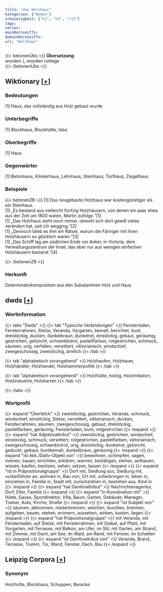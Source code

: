 ```yaml
---
title: "das Holzhaus"
kategorien: ["Nomen"]
schwierigkeit: ["k1", "h3", "r15"]
tags:
series:
mainDornseiffs:
domainDornseiffs:
url: "Holzhaus"
---
```


{{< betonenÜbs >}}
**Übersetzung:**  
wooden (, wooden cottage  
{{< /betonenÜbs >}}

## Wiktionary [[+](https://de.wiktionary.org/wiki/Holzhaus)]

### Bedeutungen
[1] Haus, das vollständig aus Holz gebaut wurde  

### Unterbegriffe
[1] Blockhaus, Blockhütte, Isba  

### Oberbegriffe
[1] Haus  

### Gegenwörter
[1] Betonhaus, Klinkerhaus, Lehnhaus, Steinhaus, Torfhaus, Ziegelhaus  

### Beispiele
{{< betonenZB >}}
[1] Das neugebaute Holzhaus war kostengünstiger als ein Steinhaus.  
[1] „Es bestand aus vielleicht fünfzig Holzhäusern, von denen ein paar etwa aus der Zeit um 1800 waren, Martin zufolge.“[1]  
[1] „Das Holzhaus steht noch immer, obwohl sich dort gewiß vieles verändert hat, seit ich wegging.“[2]  
[1] „Dennoch blieb es ihm ein Rätsel, warum die Färinger mit ihren Holzhäusern so glücklich waren.“[3]  
[1] „Das Schiff lag am südlichen Ende vor Anker, in Victoria, dem Verwaltungszentrum der Insel, das aber nur aus wenigen einfachen Holzhäusern bestand.“[4]  

{{< /betonenZB >}}
### Herkunft
Determinativkompositum aus den Substantiven Holz und Haus  



## dwds [[+](https://www.dwds.de/wb/Holzhaus)]

### Wortinformation
{{< tabs "Dwds" >}}
{{< tab "Typische Verbindungen" >}}
Fensterladen, Fensterrahmen, Stelze, Veranda, Vorgarten, bemalt, berichtet, bunt, dreistöckig, ducken, dunkelbraun, dunkelrot, einstöckig, gebaut, geräumig, gestrichen, getüncht, ochsenblutrot, pastellfarben, rotgestrichen, schmuck, säumen, urig, verfallen, verwittert, viktorianisch, windschief, zweigeschossig, zweistöckig, ärmlich
{{< /tab >}}

{{< tab "alphabetisch vorangehend" >}}
Holzhaufen, Holzhauer, Holzhändler, Holzhandel, Holzhammerpolitik
{{< /tab >}}

{{< tab "alphabetisch vorangehend" >}}
Holzhütte, holzig, Holzimitation, Holzindustrie, Holzkarren
{{< /tab >}}

{{< /tabs >}}

### Wortprofil
{{< expand "Überblick" >}} zweistöckig, gestrichen, Veranda, schmuck, windschief, einstöckig, Stelze, verwittert, viktorianisch, ducken, Fensterrahmen, säumen, zweigeschossig, gebaut, dreistöckig, pastellfarben, geräumig, Fensterladen, bunt, rotgestrichen {{< /expand >}}
{{< expand "hat Adjektivattribut" >}} zweistöckig, gestrichen, windschief, einstöckig, schmuck, verwittert, rotgestrichen, pastellfarben, viktorianisch, zweigeschossig, ochsenblutrot, urig, dreistöckig, dunkelrot, getüncht, geduckt, gebaut, buntbemalt, dunkelbraun, geräumig {{< /expand >}}
{{< expand "ist Akk./Dativ-Objekt von" >}} bewohnen, schimpfen, sagen, meinen, bauen, errichten, erklären, warnen, bestätigen, stehen, aufbauen, wissen, kaufen, besitzen, sehen, setzen, lassen {{< /expand >}}
{{< expand "ist in Präpositionalgruppe" >}} Dorf mit, Siedlung aus, Siedlung mit, vorbeiführen an, wohnen in, Bau von, Ort mit, unterbringen in, leben in, einziehen in, Familie in, Stadt mit, zurückziehen in, bestehen aus, Kind in {{< /expand >}}
{{< expand "hat Genitivattribut" >}} Nachrichtenagentur, Dorf, Elter, Familie {{< /expand >}}
{{< expand "in Koordination mit" >}} Hütte, Gasse, Sportdirektor, Villa, Baum, Garten, Gebäude, Manager, Trainer, Auto, Kirche, Straße {{< /expand >}}
{{< expand "ist Subjekt von" >}} säumen, abbrennen, niederbrennen, weichen, leuchten, brennen, aufgehen, bauen, stehen, erinnern, aussehen, wirken, kosten, liegen {{< /expand >}}
{{< expand "hat Präpositionalgruppe" >}} mit Veranda, mit Fensterladen, auf Stelze, mit Fensterrahmen, mit Giebel, auf Pfahl, mit Vorgarten, mit Terrasse, mit Balkon, am Ufer, im Stil, mit Garten, am Strand, mit Zimmer, mit Dach, am See, im Wald, am Rand, mit Fenster, im Schatten {{< /expand >}}
{{< expand "ist Genitivattribut von" >}} Veranda, Brand, Terrasse, Trumm, Tür, Wand, Fenster, Dach, Bau {{< /expand >}}

## Leipzig Corpora [[+](https://corpora.uni-leipzig.de/en/res?word=Holzhaus&corpusId=deu_newscrawl-public_2018)]


### Synonym
Holzhütte, Blockhaus, Schuppen, Baracke


